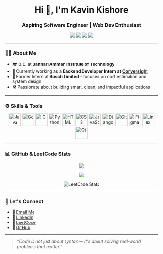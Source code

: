 
<h1 align="center">Hi 👋, I'm Kavin Kishore</h1>
<h3 align="center">Aspiring Software Engineer | Web Dev Enthusiast </h3>

<p align="center">
  <a href="https://www.linkedin.com/in/kavin-kishore-b107b8257/"><img src="https://img.shields.io/badge/LinkedIn-blue?logo=linkedin&style=for-the-badge" /></a>
  <a href="mailto:kavinkishore0102@gmail.com"><img src="https://img.shields.io/badge/Gmail-red?logo=gmail&style=for-the-badge" /></a>
  <a href="https://leetcode.com/u/kavinkishoreSG/"><img src="https://img.shields.io/badge/Leetcode-FFA116?logo=leetcode&style=for-the-badge" /></a>
  <a href="https://github.com/kavinkishore0102"><img src="https://img.shields.io/badge/GitHub-000?logo=github&style=for-the-badge" /></a>
</p>

---

### 🧑‍💻 About Me

- 🎓 B.E. at **Bannari Amman Institute of Technology**
- 💼 Currently working as a **Backend Developer Intern at [Conversight]([https://www.conversight.ai/](https://conversight.ai/))**  
- 🏢 Former Intern at **Bosch Limited** – focused on cost estimation and system design
- 🛠 Passionate about building smart, clean, and impactful applications

---

### ⚙️ Skills & Tools

<p align="center">
  <img src="https://cdn.jsdelivr.net/gh/devicons/devicon/icons/java/java-original.svg" width="40" title="Java"/>
  <img src="https://cdn.jsdelivr.net/gh/devicons/devicon/icons/go/go-original.svg" width="40" title="Go"/>
  <img src="https://cdn.jsdelivr.net/gh/devicons/devicon/icons/c/c-original.svg" width="40" title="C"/>
  <img src="https://cdn.jsdelivr.net/gh/devicons/devicon/icons/python/python-original.svg" width="40" title="Python"/>
  <img src="https://cdn.jsdelivr.net/gh/devicons/devicon/icons/html5/html5-original.svg" width="40" title="HTML"/>
  <img src="https://cdn.jsdelivr.net/gh/devicons/devicon/icons/css3/css3-original.svg" width="40" title="CSS"/>
  <img src="https://cdn.jsdelivr.net/gh/devicons/devicon/icons/javascript/javascript-original.svg" width="40" title="JavaScript"/>
  <img src="https://cdn.jsdelivr.net/gh/devicons/devicon/icons/django/django-plain.svg" width="40" title="Django"/>
  <img src="https://cdn.jsdelivr.net/gh/devicons/devicon/icons/git/git-original.svg" width="40" title="Git"/>
  <img src="https://cdn.jsdelivr.net/gh/devicons/devicon/icons/figma/figma-original.svg" width="40" title="Figma"/>
  <img src="https://cdn.jsdelivr.net/gh/devicons/devicon/icons/linux/linux-original.svg" width="40" title="Linux"/>
  <img src="https://upload.wikimedia.org/wikipedia/commons/0/0b/Qt_logo_2016.svg" width="40" title="Qt" />
</p>

---

### 📊 GitHub & LeetCode Stats

<p align="center">
  <img src="https://github-readme-stats.vercel.app/api?username=kavinkishore0102&show_icons=true&theme=tokyonight&count_private=true" />
</p>

<p align="center">
  <img src="https://github-readme-stats.vercel.app/api/top-langs/?username=kavinkishore0102&layout=compact&theme=gruvbox" />
</p>

<p align="center">
  <img src="https://leetcard.jacoblin.cool/kavinkishoreSG?ext=heatmap" alt="LeetCode Stats" />
</p>

---


### 🔗 Let's Connect

- 📧 [Email Me](mailto:kavinkishore0102@gmail.com)  
- 💼 [LinkedIn](https://www.linkedin.com/in/kavin-kishore-b107b8257/)  
- 🧠 [LeetCode](https://leetcode.com/u/kavinkishoreSG/)  
- 🐙 [GitHub](https://github.com/kavinkishore0102)

---

> _“Code is not just about syntax — it's about solving real-world problems that matter.”_

